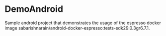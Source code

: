 # DemoAndroid

Sample android project that demonstrates the usage of the espresso docker image sabarishnarain/android-docker-espresso:tests-sdk29.0.3gr6.7.1.
